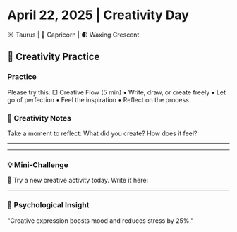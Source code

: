 # April 22, 2025 | Creativity Day
☀️ Taurus | 🌙 Capricorn | 🌒 Waxing Crescent

## 🌱 Creativity Practice

### Practice
Please try this:
□ Creative Flow (5 min)
  • Write, draw, or create freely
  • Let go of perfection
  • Feel the inspiration
  • Reflect on the process

### 📝 Creativity Notes
Take a moment to reflect:
What did you create? How does it feel?
_______________________
_______________________

### 💡 Mini-Challenge
🎨 Try a new creative activity today. Write it here:
_______________________

### 💫 Psychological Insight
"Creative expression boosts mood and reduces stress by 25%." 